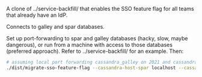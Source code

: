 A clone of ../service-backfill/ that enables the SSO feature flag for
all teams that already have an IdP.

Connects to galley and spar databases.

Set up port-forwarding to spar and galley databases (hacky, slow, maybe dangerous), or run from a machine with access to those databases (preferred approach). Refer to ../service-backfill/ for an example. Then:

```sh
# assuming local port forwarding cassandra_galley on 2021 and cassandra_spar on 2022:
./dist/migrate-sso-feature-flag --cassandra-host-spar localhost --cassandra-port-spar 2022 --cassandra-keyspace-spar spar --cassandra-host-galley localhost --cassandra-port-galley 2021 --cassandra-keyspace-galley galley
```
